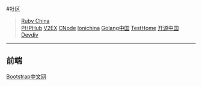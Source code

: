 #社区
>[Ruby China](https://ruby-china.org)    
>[PHPHub](https://phphub.org) 
>[V2EX](http://www.v2ex.com) 
>[CNode](https://cnodejs.org) 
>[Ionichina](http://ionichina.com) 
>[Golang中国](http://golangtc.com) 
>[TestHome](https://testerhome.com) 
>[开源中国](http://www.oschina.net) 
>[Devdiv](http://www.devdiv.com) 
    
---
    
## 前端
[Bootstrap中文网](http://www.bootcss.com)
